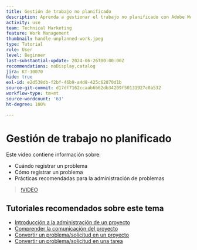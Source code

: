 ```yaml
---
title: Gestión de trabajo no planificado
description: Aprenda a gestionar el trabajo no planificado con Adobe Workfront.
activity: use
team: Technical Marketing
feature: Work Management
thumbnail: handle-unplanned-work.jpeg
type: Tutorial
role: User
level: Beginner
last-substantial-update: 2024-06-26T00:00:00Z
recommendations: noDisplay,catalog
jira: KT-10070
hide: true
exl-id: e2d538db-f2bf-46b9-a4d8-425c62870d1b
source-git-commit: d17df7162ccaab6b62db34209f50131927c0a532
workflow-type: tm+mt
source-wordcount: '63'
ht-degree: 100%

---
```


# Gestión de trabajo no planificado

Este vídeo contiene información sobre:

* Cuándo registrar un problema
* Cómo registrar un problema
* Prácticas recomendadas para la administración de problemas

>[!VIDEO](https://video.tv.adobe.com/v/3419488/?quality=12&learn=on&enablevpops)

## Tutoriales recomendados sobre este tema

* [Introducción a la administración de un proyecto](/help/manage-work/projects/getting-started-manage-a-project.md)
* [Comprender la comunicación del proyecto](/help/manage-work/projects/understand-project-communication.md)
* [Convertir un problema/solicitud en un proyecto](/help/manage-work/issues-requests/create-a-project-from-a-request.md)
* [Convertir un problema/solicitud en una tarea](/help/manage-work/issues-requests/convert-issues-to-other-work-items.md)
